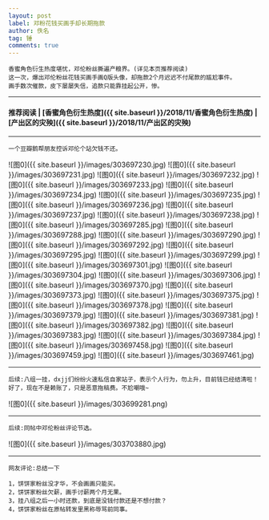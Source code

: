 ```yaml
---
layout: post
label: 邓粉花钱买画手却长期拖款
author: 佚名
tag: 锤
comments: true
---
```


    香蜜角色衍生热度堪忧，邓伦粉丝撕遍产粮界。(详见本页推荐阅读)
    这一次，爆出邓伦粉丝花钱买画手画Q版头像，却拖款2个月迟迟不付尾款的尴尬事件。
    画手数次催款，皮下屡屡失信，追款只能靠挂起公开，惨。

---
#### 推荐阅读 | [香蜜角色衍生热度]({{ site.baseurl }}/2018/11/香蜜角色衍生热度) | [产出区的灾殃]({{ site.baseurl }}/2018/11/产出区的灾殃)

---

    一个豆瓣鹅帮朋友控诉邓伦个站欠钱不还。

![图0]({{ site.baseurl }}/images/303697230.jpg)
![图0]({{ site.baseurl }}/images/303697231.jpg)
![图0]({{ site.baseurl }}/images/303697232.jpg)
![图0]({{ site.baseurl }}/images/303697233.jpg)
![图0]({{ site.baseurl }}/images/303697234.jpg)
![图0]({{ site.baseurl }}/images/303697235.jpg)
![图0]({{ site.baseurl }}/images/303697236.jpg)
![图0]({{ site.baseurl }}/images/303697237.jpg)
![图0]({{ site.baseurl }}/images/303697238.jpg)
![图0]({{ site.baseurl }}/images/303697285.jpg)
![图0]({{ site.baseurl }}/images/303697288.jpg)
![图0]({{ site.baseurl }}/images/303697290.jpg)
![图0]({{ site.baseurl }}/images/303697292.jpg)
![图0]({{ site.baseurl }}/images/303697295.jpg)
![图0]({{ site.baseurl }}/images/303697299.jpg)
![图0]({{ site.baseurl }}/images/303697301.jpg)
![图0]({{ site.baseurl }}/images/303697304.jpg)
![图0]({{ site.baseurl }}/images/303697306.jpg)
![图0]({{ site.baseurl }}/images/303697370.jpg)
![图0]({{ site.baseurl }}/images/303697373.jpg)
![图0]({{ site.baseurl }}/images/303697375.jpg)
![图0]({{ site.baseurl }}/images/303697378.jpg)
![图0]({{ site.baseurl }}/images/303697379.jpg)
![图0]({{ site.baseurl }}/images/303697381.jpg)
![图0]({{ site.baseurl }}/images/303697382.jpg)
![图0]({{ site.baseurl }}/images/303697383.jpg)
![图0]({{ site.baseurl }}/images/303697384.jpg)
![图0]({{ site.baseurl }}/images/303697458.jpg)
![图0]({{ site.baseurl }}/images/303697459.jpg)
![图0]({{ site.baseurl }}/images/303697461.jpg)


---

    后续:八组一挂，dxjj们纷纷火速私信自家站子，表示个人行为，勿上升，目前钱已经结清啦！
    好了，现在不是赖账了，只是恶意拖稿费。不尬嘲哦~
    
![图0]({{ site.baseurl }}/images/303699281.png)


---

    后续:同帖中邓伦粉丝评论节选。
    
![图0]({{ site.baseurl }}/images/303703880.jpg)


---

    网友评论:总结一下
    
    1，饼饼家粉丝没才华，不会画画只能买。
    2，饼饼家粉丝欠薪，画手讨薪两个月无果。
    3，挂八组之后一小时还款，到底是没钱付款还是不想付款？
    4，饼饼家粉丝在原帖转发里黑称辱骂前同事。


